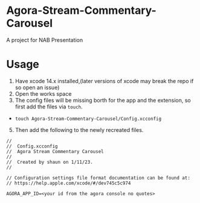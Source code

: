 # Agora-Stream-Commentary-Carousel
A project for NAB Presentation


# Usage

1) Have xcode 14.x installed,(later versions of xcode may break the repo if so open an issue) 
2) Open the works space
3) The config files will be missing borth for the app and the extension, so first add the files via `touch`.
*  `touch Agora-Stream-Commentary-Carousel/Config.xcconfig`

5) Then add the following to the newly recreated files.
```
//
//  Config.xcconfig
//  Agora Stream Commentary Carousel
//
//  Created by shaun on 1/11/23.
//

// Configuration settings file format documentation can be found at:
// https://help.apple.com/xcode/#/dev745c5c974

AGORA_APP_ID=<your id from the agora console no quotes>

```
